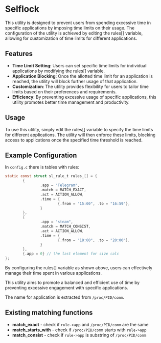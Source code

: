 # Selflock

This utility is designed to prevent users from spending excessive time in specific applications by imposing time limits on their usage. The configuration of the utility is achieved by editing the rules[] variable, allowing for customization of time limits for different applications.

## Features
- **Time Limit Setting**: Users can set specific time limits for individual applications by modifying the rules[] variable.
- **Application Blocking**: Once the allotted time limit for an application is reached, the utility will block further usage of that application.
- **Customization**: The utility provides flexibility for users to tailor time limits based on their preferences and requirements.
- **Efficiency**: By preventing excessive usage of specific applications, this utility promotes better time management and productivity.

## Usage
To use this utility, simply edit the rules[] variable to specify the time limits for different applications. The utility will then enforce these limits, blocking access to applications once the specified time threshold is reached.

## Example Configuration
In `config.c` there is tables with rules:
```c
static const struct sl_rule_t rules_[] = {
        {
                .app = "Telegram",
                .match = MATCH_EXACT,
                .act = ACTION_ALLOW,
                .time = {
                        {.from = "15:00", .to = "16:59"},
                }
        },
        {
                .app = "steam",
                .match = MATCH_CONSIST,
                .act = ACTION_ALLOW,
                .time = {
                        {.from = "18:00", .to = "20:00"},
                }
        },
        {.app = 0} // the last element for size calc
};
```

By configuring the rules[] variable as shown above, users can effectively manage their time spent in various applications.

This utility aims to promote a balanced and efficient use of time by preventing excessive engagement with specific applications.

The name for application is extracted from `/proc/PID/comm`.

## Existing matching functions
- **match_exact** - check if `rule->app` and `/proc/PID/comm` are the same
- **match_starts_with** - check if `/proc/PID/comm` starts with `rule->app`
- **match_consist** - check if `rule->app` is substring of `/proc/PID/comm`